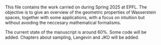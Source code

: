 This file contains the work carried on during Spring 2025 at EPFL. The objective is to give an overview of the geometric properties of Wasserstein spaces, together with some applications, with a focus on intuition but without avoiding the neccesary mathematical formalisms.

The current state of the manuscript is around 60%. Some code will be added. Chapters about sampling, Langevin and JKO will be added.
